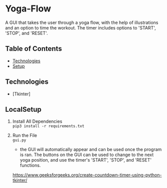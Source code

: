 # Yoga-Flow
A GUI that takes the user through a yoga flow, with the help of illustrations and an option to time the workout. The timer includes options to 'START', 'STOP', and 'RESET'.

## Table of Contents
* [Technologies](#Technologies)
* [Setup](#LocalSetup)

## Technologies
* [Tkinter]

## LocalSetup
1) Install All Dependencies   
`pip3 install -r requirements.txt`

2) Run the File  
`gui.py`   
    * the GUI will automatically appear and can be used once the program is ran. The buttons on the GUI can be used to change to the next yoga position, and use the timer's 'START', 'STOP', and 'RESET' functions.


   [Reference Help]: <https://www.c-sharpcorner.com/blogs/basics-for-displaying-image-in-tkinter-python/>
   <https://www.geeksforgeeks.org/create-countdown-timer-using-python-tkinter/>
